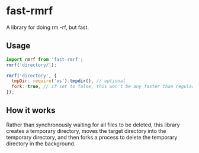# fast-rmrf

A library for doing rm -rf, but fast.

## Usage

```js
import rmrf from 'fast-rmrf';
rmrf('directory/');

rmrf('directory', {
  tmpDir: require('os').tmpdir(), // optional
  fork: true, // if set to false, this won't be any faster than regular rm -rf
});
```

## How it works 

Rather than synchronously waiting for all files to be deleted, this library creates a temporary directory, moves
the target directory into the temporary directory, and then forks a process to delete the temporary directory in the
background.


